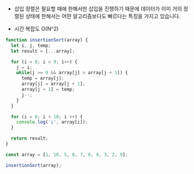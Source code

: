 - 삽입 정렬은 필요할 때에 한해서만 삽입을 진행하기 때문에 데이터가 이미 거의 정렬된 상태에 한해서는 어떤 알고리즘보다도 빠르다는 특징을 가지고 있습니다.

- 시간 복잡도 O(N^2)

``` javascript
function insertionSort(array) {
  let i, j, temp;
  let result = [...array];

  for (i = 0; i < 9; i++) {
    j = i;
    while(j >= 0 && array[j] > array[j + 1]) {
      temp = array[j];
      array[j] = array[j + 1];
      array[j + 1] = temp;
      j--;
    }
  }

  for (i = 0; i < 10; i ++) {
    console.log('i', array[i]);
  }

  return result;
}

const array = [1, 10, 5, 8, 7, 6, 4, 3, 2, 9];

insertionSort(array);
```